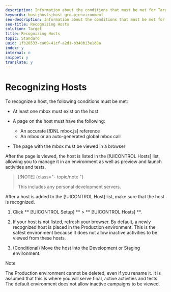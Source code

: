 ```yaml
---
description: Information about the conditions that must be met for Target to recognize a host and add it to the Hosts list.
keywords: host;hosts;host group;environment
seo-description: Information about the conditions that must be met for Target to recognize a host and add it to the Hosts list.
seo-title: Recognizing Hosts
solution: Target
title: Recognizing Hosts
topic: Standard
uuid: 1fb20533-ca09-41cf-a2d1-b340b13e1d8a
index: y
internal: n
snippet: y
translate: y
---
```


# Recognizing Hosts

To recognize a host, the following conditions must be met: 


* At least one mbox must exist on the host
* A page on the host must have the following: 
    * An accurate [!DNL  mbox.js] reference
    * An mbox or an auto-generated global mbox call

* The page with the mbox must be viewed in a browser


After the page is viewed, the host is listed in the [!UICONTROL  Hosts] list, allowing you to manage it in an environment as well as preview and launch activities and tests. 


>[!NOTE] {class="- topic/note "}
>
>This includes any personal development servers.



After a host is added to the [!UICONTROL  Host] list, make sure that the host is recognized. 


1. Click ** [!UICONTROL  Setup] ** > ** [!UICONTROL  Hosts] **. 

1. If your host is not listed, refresh your browser. 
   By default, a newly recognized host is placed in the Production environment. This is the safest environment because it does not allow inactive activities to be viewed from these hosts.
1. (Conditional) Move the host into the Development or Staging environment. 




>[!NOTE]
>
>The Production environment cannot be deleted, even if you rename it. It is assumed that this is where you will serve final, active activities and tests. The default environment does not allow inactive campaigns to be viewed.


